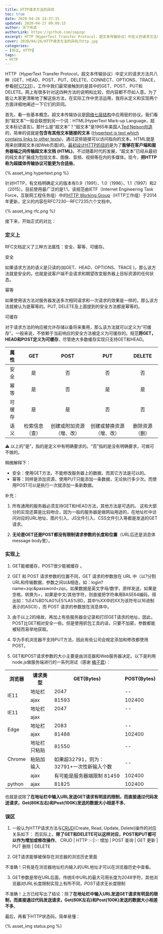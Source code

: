 ```yaml
---
title: HTTP请求方法的异同
toc: true
date: 2020-04-26 14:37:15
updated: 2020-04-27 09:09:15
author: 天下布武
authorLink: https://github.com/zapzqc
excerpt: HTTP（HyperText Transfer Protocol，超文本传输协议）中定义的请求方法有八种（GET、HEAD、POST、PUT、DELETE、CONNECT、OPTIONS、TRACE。
cover: 2020/04/26/HTTP请求方法的异同/http.jpg
categories:
- [协议, HTTP]
tags:
- HTTP
---
```


HTTP（HyperText Transfer Protocol，超文本传输协议）中定义的请求方法共八种（GET、HEAD、POST、PUT、DELETE、CONNECT、OPTIONS、TRACE，参看[RFC7231](https://tools.ietf.org/rfcmarkup/7231)）。工作中我们最常接触到的是其中的GET、POST、PUT和DELETE。网上有很多针对这四种方法的说明和比较，但内容都不尽如人意。为了能让大家更清晰地了解这些方法，在实际工作中灵活运用，我将从定义和实现两个方面详细地阐述一下它们的异同。

首先，看一些基本概念。超文本传输协议是[网络七层结构](https://zh.wikipedia.org/wiki/OSI%E6%A8%A1%E5%9E%8B)中应用层的协议。我们看到“超文本”一般会联想到另一个词：HTML(HyperText Mark-up Language，超文本标记语言)。那什么是“超文本”？“超文本”是1965年美国人[Ted Nelson创造](https://gigaom.com/2015/08/24/hypertext-50/)的，简单的说就是**包含有其他文本链接的文本** ([Hypertext is text which contains links to other texts](https://www.w3.org/WhatIs.html))，通过这些链接可以访问指向的文本。HTML就是用来创建超文本(如Web页面)的。[最初设计HTTP的目的](https://hpbn.co/brief-history-of-http/)是为了**能够在客户端和服务器端之间传输超文本文档 (HTML)**。不过随着时代的发展，“超文本”已经从最初的纯文本扩展成为包括文本、图像、音频、视频等在内的多媒体。现今，**把HTTP称为超媒体传输协议可能更为合适些**。

{% asset_img hypertext.png %}

针对HTTP，有文档明确定义的版本有0.9（1991）、1.0（1996）、1.1（1997）和2（2015）。目前使用最广泛的是1.1，该规范由IETF（Internet Engineering Task Force，互联网工程任务组）中的[HTTP Working Group](http://httpwg.org/)（HTTP工作组）于2014年更新，定义的内容在RFC7230--RFC7235六个文档中。

{% asset_img rfc.png %}

接下来，开始正式的对比：

### 定义上

RFC文档定义了三种方法属性：安全、幂等、可缓存。

安全

如果请求方法的语义是只读的(如GET、HEAD、OPTIONS、TRACE )，那么该方法就是安全的。也就是说客户端不会请求和期望改变服务器上目标资源的任何状态。

幂等

如果使用该方法对服务器发送多次相同请求和一次请求的效果是一样的，那么该方法就被认为是幂等的。PUT, DELETE及上面提到的安全方法都是幂等的。

可缓存

对于请求方法的响应被允许存储以备将来重用，那么该方法就可以定义为“可缓存”。一般来说，不依赖于当前响应的安全方法被定义为可缓存的。规范**将GET，HEAD和POST定义为可缓存**，尽管绝大多数缓存实现只支持GET和HEAD。

| 属性 | GET | POST | PUT | DELETE |
|:-:|:-:|:-:|:-:|:-:|
| 安全 | 是 | 否 | 否 | 否 |
| 幂等 | 是 | 否 | 是 | 是 |
| 可缓存 | 是 | 是 | 否 | 否 |
| 语义 | 检索信息（查）| 创建或附加资源（增、改） | 创建或替换资源（增、改） | 删除资源（删）|

⚠️ 以上的“是”，指的是定义中有明确要求的。“否”指的是没有明确要求，可做可不做的。

稍微解释下：

- 安全：使用GET方法，不能修改服务器上的数据，而其它方法是可以的。
- 幂等：同样是添加资源，使用PUT只能添加一条数据，无论执行多少次。而使用POST可以是执行一次就添加一条新数据。

补充：

1. 所有通用的服务器必须支持GET和HEAD方法，其他方法是可选的。
这和大部分的实现还算是比较吻合，因为一般的服务器是做网站用途的，在地址栏中访问对应的URL地址、图片引入、JS文件引入、CSS文件引入等都是发送的GET请求。

2. **无论是GET还是POST都没有限制请求参数的长度和位置**（URL后还是消息体message body里）。

### 实现上

1. GET能被缓存，POST很少能被缓存 。

2. GET 和 POST 请求参数的位置不同，GET 请求的参数放在 URL 中（以?分割URL和传输数据，参数之间以&相连，如：login?name=zqc&password=zqc。如果数据是英文字母/数字，原样发送，如果是空格，转换为+，如果是中文/其他字符，则直接把字符串用BASE64编码，得出如：%E4%BD%A0%E5%A5%BD，其中％XX中的XX为该符号以16进制表示的ASCII），而 POST 请求的参数放在消息体中。

3. 由于以上2的缘故，再加上有些服务器会记录和打印GET请求的地址，因此，POST比GET相对安全一些。但是使用抓包工具的话，只要不加密，参数都能被轻而易举地获取。

4. 华为手机浏览器不支持PUT方法，因此有些公司会规定添加和修改都使用POST。

5. GET和POST请求参数的大小主要是由浏览器和Web服务器决定。以下是利用node.js做服务端进行的一系列测试（感谢 [橘子君](https://github.com/SYJjuzijun)）：

<table>
   <tr>
		<th>浏览器</th>
		<th>请求类型</th>
        <th>GET(Bytes)</th>
        <th>POST(Bytes)</th>
	<tr>
	<tr>
		<td rowspan="2">IE11</td>
        <td>地址栏</td>
		<td>2047</td>
        <td>--</td>
	<tr>
        <td>ajax</td>
		<td>81593</td>
        <td>102400</td>
	<tr>
		<td rowspan="2">IE11</td>
        <td>地址栏</td>
		<td>2047</td>
        <td>--</td>
	</tr>
	<tr>
		<td>ajax</td>
		<td></td>
        <td></td>
	</tr>
    <tr>
		<td rowspan="2">Edge</td>
        <td>地址栏</td>
		<td>2083</td>
        <td>--</td>
	</tr>
	<tr>
		<td>ajax</td>
		<td>81488</td>
        <td>102400</td>
	</tr>
    <tr>
		<td rowspan="3">Chrome</td>
        <td>地址栏只粘贴</td>
		<td>81550</td>
        <td>--</td>
	</tr>
	<tr>
		<td>粘贴加输入</td>
		<td>如果超32791，则为：32791+一次性新输入个数</td>
        <td>--</td>
	</tr>
    	<tr>
		<td>ajax</td>
		<td>有可能是服务器端限制 81459</td>
        <td>102400</td>
	</tr>
     <tr>
		<td>python</td>
        <td>ajax</td>
		<td>81825</td>
        <td>102400</td>
	</tr>
</table>

也就是说除了**在地址栏中输入URL发送GET请求有明显的限制，而直接通过代码发送请求，Get(80K左右)和Post(100K)发送的数据大小相差不多**。

### 误区

1. 一般认为HTTP请求方法与[CRUD](https://docs.microsoft.com/en-us/iis-administration/api/crud)(Create, Read, Update, Delete)操作的对应关系如下：
而实际上，**除了GET和DELETE可以这样对应，POST和PUT都可以作为增加或修改操作**。
CRUD | HTTP
:-:|:-:
增加 | POST
查询 | GET
更新 | PUT
删除 | DELETE

2. GET请求能够被保存在浏览器的浏览历史里面

不准确！只有是在浏览器地址栏内输入的URL地址才可以在浏览器历史中查看。

3. GET参数是带在URL后面，传统IE中URL的最大可用长度为2048字符，其他浏览器对URL长度限制实现上有所不同，POST请求无长度限制

不准确！上方已经写出了结论：除了**在地址栏中输入URL发送GET请求有明显的限制，而直接通过代码发送请求，Get(80K左右)和Post(100K)发送的数据大小相差不多**。

最后，再看下HTTP状态码，简单易懂：

{% asset_img status.png %}
